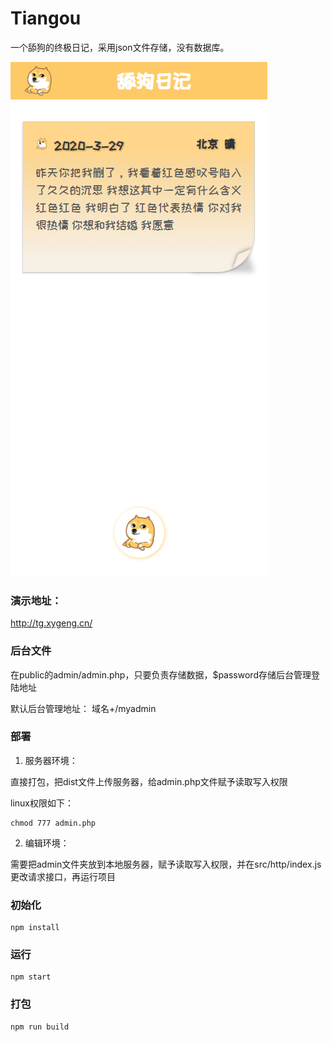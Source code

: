 # Tiangou

一个舔狗的终极日记，采用json文件存储，没有数据库。

![](screenshot.png)



### 演示地址：

http://tg.xygeng.cn/

### 后台文件

在public的admin/admin.php，只要负责存储数据，$password存储后台管理登陆地址

默认后台管理地址： 域名+/myadmin

### 部署

1. 服务器环境：

直接打包，把dist文件上传服务器，给admin.php文件赋予读取写入权限

linux权限如下：

```
chmod 777 admin.php
```

2. 编辑环境：

需要把admin文件夹放到本地服务器，赋予读取写入权限，并在src/http/index.js更改请求接口，再运行项目



### 初始化

```
npm install
```

### 运行
```
npm start
```

### 打包
```
npm run build
```





